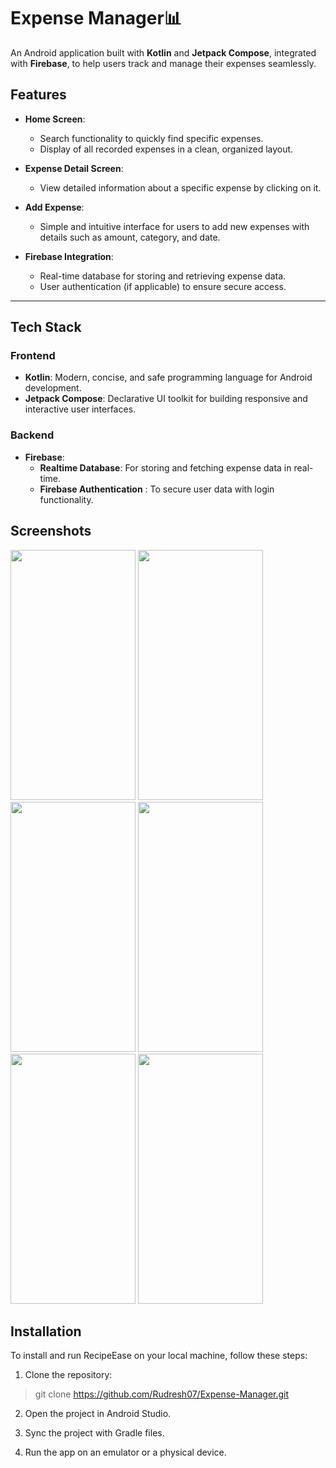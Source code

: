 # Expense Manager📊  

An Android application built with **Kotlin** and **Jetpack Compose**, integrated with **Firebase**, to help users track and manage their expenses seamlessly.  

## Features  
- **Home Screen**:  
  - Search functionality to quickly find specific expenses.  
  - Display of all recorded expenses in a clean, organized layout.  

- **Expense Detail Screen**:  
  - View detailed information about a specific expense by clicking on it.  

- **Add Expense**:  
  - Simple and intuitive interface for users to add new expenses with details such as amount, category, and date.  

- **Firebase Integration**:  
  - Real-time database for storing and retrieving expense data.  
  - User authentication (if applicable) to ensure secure access.  

---

## Tech Stack  

### Frontend  
- **Kotlin**: Modern, concise, and safe programming language for Android development.  
- **Jetpack Compose**: Declarative UI toolkit for building responsive and interactive user interfaces.  

### Backend  
- **Firebase**:  
  - **Realtime Database**: For storing and fetching expense data in real-time.  
  - **Firebase Authentication** : To secure user data with login functionality.  


## Screenshots

<img src="https://github.com/user-attachments/assets/1ae437d3-e1f7-4abf-a494-f531cf162d31" width="200" height="400" />
<img src="https://github.com/user-attachments/assets/3ed55468-c0e8-4ce7-a668-85289d5f4687" width="200" height="400" />
<img src="https://github.com/user-attachments/assets/8e947442-4324-42c1-8f7d-3f9fb3accf0e" width="200" height="400" />
<img src="https://github.com/user-attachments/assets/23e57085-f177-4522-8096-69d3f5b5819e" width="200" height="400" />
<img src="https://github.com/user-attachments/assets/44de494b-7ea3-446c-8679-b809f13053c5" width="200" height="400" />
<img src="https://github.com/user-attachments/assets/72e8c671-5440-4825-b6f9-7849f0d6b65d" width="200" height="400" />

## Installation  

To install and run RecipeEase on your local machine, follow these steps:

1. Clone the repository:
>git clone https://github.com/Rudresh07/Expense-Manager.git

2. Open the project in Android Studio.

3. Sync the project with Gradle files.

4. Run the app on an emulator or a physical device.
